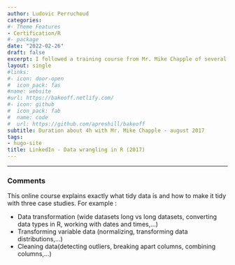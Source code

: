 ```yaml
---
author: Ludovic Perruchoud
categories:
#- Theme Features
- Certification/R
#- package
date: "2022-02-26"
draft: false
excerpt: I followed a training course from Mr. Mike Chapple of several hours on learning how to wrangle (clean) advanced in R 
layout: single
#links:
#- icon: door-open
#  icon_pack: fas
#name: website
#url: https://bakeoff.netlify.com/
#- icon: github
#  icon_pack: fab
#  name: code
#  url: https://github.com/apreshill/bakeoff
subtitle: Duration about 4h with Mr. Mike Chapple - august 2017
tags:
- hugo-site
title: LinkedIn - Data wrangling in R (2017)
---
```


---

### Comments
This online course explains exactly what tidy data is and how to make it tidy with three case studies.
For example :
- Data transformation (wide datasets long vs long datasets, converting data types in R, working with dates and times,...)
- Transforming variable data (normalizing, transforming data distributions,...)
- Cleaning data(detecting outliers, breaking apart columns, combining columns,...)


